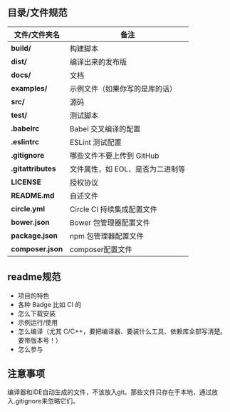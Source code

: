 ## 目录/文件规范

| 文件/文件夹名      | 备注                             |
| ------------------ | -------------------------------- |
| **build/**         | 构建脚本                         |
| **dist/**          | 编译出来的发布版                 |
| **docs/**          | 文档                             |
| **examples/**      | 示例文件（如果你写的是库的话）   |
| **src/**           | 源码                             |
| **test/**          | 测试脚本                         |
| **.babelrc**       | Babel 交叉编译的配置             |
| **.eslintrc**      | ESLint 测试配置                  |
| **.gitignore**     | 哪些文件不要上传到 GitHub        |
| **.gitattributes** | 文件属性，如 EOL、是否为二进制等 |
| **LICENSE**        | 授权协议                         |
| **README.md**      | 自述文件                         |
| **circle.yml**     | Circle CI 持续集成配置文件       |
| **bower.json**     | Bower 包管理器配置文件           |
| **package.json**   | npm 包管理器配置文件             |
| **composer.json**  | composer配置文件                 |



## readme规范

- 项目的特色
- 各种 Badge 比如 CI 的
- 怎么下载安装
- 示例运行/使用
- 怎么编译（尤其 C/C++，要把编译器、要装什么工具、依赖库全部写清楚。要带版本号！）
- 怎么参与

## 注意事项

编译器和IDE自动生成的文件，不该放入git。那些文件只存在于本地，通过放入.gitignore来忽略它们。 